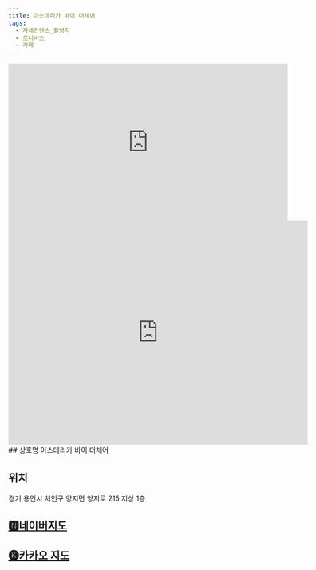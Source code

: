 ```yaml
---
title: 아스테리카 바이 더체어
tags:
  - 자체컨텐츠_촬영지
  - 르니버스
  - 카페
---
```

<iframe width="560" height="315" src="https://www.youtube.com/embed/nzDSJ_7_D3w?si=79BIO7v-di4nfoHe" title="YouTube video player" frameborder="0" allow="accelerometer; autoplay; clipboard-write; encrypted-media; gyroscope; picture-in-picture; web-share" referrerpolicy="strict-origin-when-cross-origin" allowfullscreen></iframe>

<iframe src="https://www.google.com/maps/embed?pb=!1m18!1m12!1m3!1d3176.570759951213!2d127.29005081184242!3d37.23416347201036!2m3!1f0!2f0!3f0!3m2!1i1024!2i768!4f13.1!3m3!1m2!1s0x357b53a90f7b298f%3A0xfc7699c719eedba4!2z7JWE7Iqk7YWM66as7Lm0IGJ5IFRIRSBDSEFJUg!5e0!3m2!1sko!2skr!4v1741439867196!5m2!1sko!2skr" width="600" height="450" style="border:0;" allowfullscreen="" loading="lazy" referrerpolicy="no-referrer-when-downgrade"></iframe>
## 상호명
아스테리카 바이 더체어

## 위치
경기 용인시 처인구 양지면 양지로 215 지상 1층


## [🅽네이버지도](https://naver.me/xk1n9c6k)

## [🅚카카오 지도](https://place.map.kakao.com/957619534)